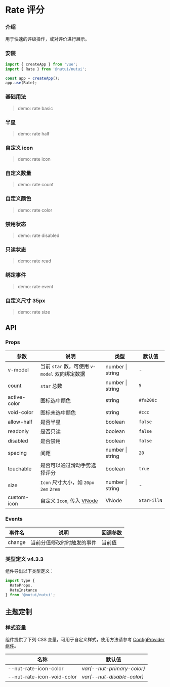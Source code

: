 # Rate 评分

### 介绍

用于快速的评级操作，或对评价进行展示。

### 安装

```js
import { createApp } from 'vue';
import { Rate } from '@nutui/nutui';

const app = createApp();
app.use(Rate);
```

### 基础用法

> demo: rate basic

### 半星

> demo: rate half

### 自定义 icon

> demo: rate icon

### 自定义数量

> demo: rate count

### 自定义颜色

> demo: rate color

### 禁用状态

> demo: rate disabled

### 只读状态

> demo: rate read

### 绑定事件

> demo: rate event

### 自定义尺寸 35px

> demo: rate size

## API

### Props

| 参数 | 说明 | 类型 | 默认值 |
| --- | --- | --- | --- |
| v-model | 当前 `star` 数，可使用 `v-model` 双向绑定数据 | number \| string | - |
| count | `star` 总数 | number \| string | `5` |
| active-color | 图标选中颜色 | string | `#fa200c` |
| void-color | 图标未选中颜色 | string | `#ccc` |
| allow-half | 是否半星 | boolean | `false` |
| readonly | 是否只读 | boolean | `false` |
| disabled | 是否禁用 | boolean | `false` |
| spacing | 间距 | number \| string | `20` |
| touchable | 是否可以通过滑动手势选择评分 | boolean | `true` |
| size | `Icon` 尺寸大小，如 `20px` `2em` `2rem` | number \| string | - |
| custom-icon | 自定义 `Icon`, 传入 [VNode](https://cn.vuejs.org/guide/extras/render-function.html#creating-vnodes) | VNode | `StarFillN` |

### Events

| 事件名 | 说明 | 回调参数 |
| --- | --- | --- |
| change | 当前分值修改时时触发的事件 | 当前值 |

### 类型定义 v4.3.3

组件导出以下类型定义：

```js
import type {
  RateProps,
  RateInstance
} from '@nutui/nutui';
```

## 主题定制

### 样式变量

组件提供了下列 CSS 变量，可用于自定义样式，使用方法请参考 [ConfigProvider 组件](#/zh-CN/component/configprovider)。

| 名称 | 默认值 |
| --- | --- |
| --nut-rate-icon-color | _var(--nut-primary-color)_ |
| --nut-rate-icon-void-color | _var(--nut-disable-color)_ |
